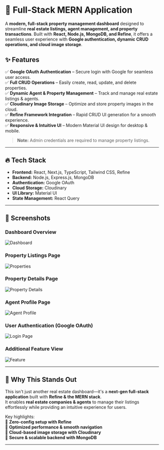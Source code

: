 # 🚀 Full-Stack MERN Application  

A **modern, full-stack property management dashboard** designed to streamline **real estate listings, agent management, and property transactions**. Built with **React, Node.js, MongoDB, and Refine**, it offers a seamless user experience with **Google authentication, dynamic CRUD operations, and cloud image storage**.  

## ✨ Features  

✅ **Google OAuth Authentication** – Secure login with Google for seamless user access.  
✅ **Full CRUD Operations** – Easily create, read, update, and delete properties.  
✅ **Dynamic Agent & Property Management** – Track and manage real estate listings & agents.  
✅ **Cloudinary Image Storage** – Optimize and store property images in the cloud.  
✅ **Refine Framework Integration** – Rapid CRUD UI generation for a smooth experience.  
✅ **Responsive & Intuitive UI** – Modern Material UI design for desktop & mobile.  

> **Note:** Admin credentials are required to manage property listings.

---

## 🔥 Tech Stack  

- **Frontend:** React, Next.js, TypeScript, Tailwind CSS, Refine  
- **Backend:** Node.js, Express.js, MongoDB  
- **Authentication:** Google OAuth  
- **Cloud Storage:** Cloudinary  
- **UI Library:** Material UI  
- **State Management:** React Query  

---

## 📸 Screenshots  

### **Dashboard Overview**  
![Dashboard](https://github.com/user-attachments/assets/ad1b11d0-4cf3-4b4a-b502-fdd1b9e9a8d1)  

### **Property Listings Page**  
![Properties](https://github.com/user-attachments/assets/53765787-4426-4aba-ba81-b10cace1ffb7)  

### **Property Details Page**  
![Property Details](https://github.com/user-attachments/assets/c075306c-a1d5-4d38-b6f9-cfd15a5340cb)  

### **Agent Profile Page**  
![Agent Profile](https://github.com/user-attachments/assets/78eabcb3-8ae5-4133-9215-8d63c729dd11)  

### **User Authentication (Google OAuth)**  
![Login Page](https://github.com/user-attachments/assets/7207b2ec-807b-45e1-940e-74b86be8a5b0)  

### **Additional Feature View**  
![Feature](https://github.com/user-attachments/assets/0bb2faa8-a246-4e67-aa61-d2f276e0e7ec)  

---

## 🚀 Why This Stands Out  

This isn't just another real estate dashboard—it's a **next-gen full-stack application** built with **Refine & the MERN stack**.  
It enables **real estate companies & agents** to manage their listings effortlessly while providing an intuitive experience for users.  

Key highlights:  
🔹 **Zero-config setup with Refine**  
🔹 **Optimized performance & smooth navigation**  
🔹 **Cloud-based image storage with Cloudinary**  
🔹 **Secure & scalable backend with MongoDB**  

---
